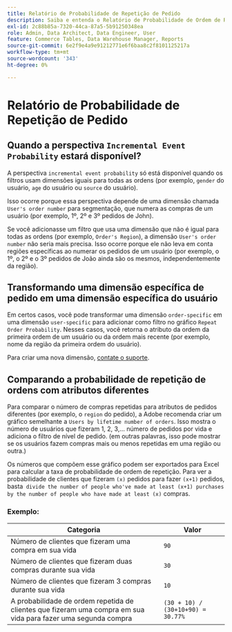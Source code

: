 ```yaml
---
title: Relatório de Probabilidade de Repetição de Pedido
description: Saiba e entenda o Relatório de Probabilidade de Ordem de Repetição.
exl-id: 2c88b85a-7320-44ca-87a5-5b91250348ea
role: Admin, Data Architect, Data Engineer, User
feature: Commerce Tables, Data Warehouse Manager, Reports
source-git-commit: 6e2f9e4a9e91212771e6f6baa8c2f8101125217a
workflow-type: tm+mt
source-wordcount: '343'
ht-degree: 0%

---
```


# Relatório de Probabilidade de Repetição de Pedido

## Quando a perspectiva `Incremental Event Probability` estará disponível?

A perspectiva `incremental event probability` só está disponível quando os filtros usam dimensões iguais para todas as ordens (por exemplo, `gender` do usuário, `age` do usuário ou `source` do usuário).

Isso ocorre porque essa perspectiva depende de uma dimensão chamada `User's order number` para segmentação, que numera as compras de um usuário (por exemplo, 1º, 2º e 3º pedidos de John).

Se você adicionasse um filtro que usa uma dimensão que não é igual para todas as ordens (por exemplo, `Order's Region`), a dimensão `User's order number` não seria mais precisa. Isso ocorre porque ele não leva em conta regiões específicas ao numerar os pedidos de um usuário (por exemplo, o 1º, o 2º e o 3º pedidos de João ainda são os mesmos, independentemente da região).

## Transformando uma dimensão específica de pedido em uma dimensão específica do usuário

Em certos casos, você pode transformar uma dimensão `order-specific` em uma dimensão `user-specific` para adicionar como filtro no gráfico `Repeat Order Probability`. Nesses casos, você retorna o atributo da ordem da primeira ordem de um usuário ou da ordem mais recente (por exemplo, nome da região da primeira ordem do usuário).

Para criar uma nova dimensão, [contate o suporte](https://experienceleague.adobe.com/docs/commerce-knowledge-base/kb/troubleshooting/miscellaneous/mbi-service-policies.html).

## Comparando a probabilidade de repetição de ordens com atributos diferentes

Para comparar o número de compras repetidas para atributos de pedidos diferentes (por exemplo, o `region` do pedido), a Adobe recomenda criar um gráfico semelhante a `Users by lifetime number of orders`. Isso mostra o número de usuários que fizeram 1, 2, 3,... número de pedidos por vida e adiciona o filtro de nível de pedido. (em outras palavras, isso pode mostrar se os usuários fazem compras mais ou menos repetidas em uma região ou outra.)

Os números que compõem esse gráfico podem ser exportados para Excel para calcular a taxa de probabilidade de ordem de repetição. Para ver a probabilidade de clientes que fizeram `(x)` pedidos para fazer `(x+1)` pedidos, basta` divide the number of people who've made at least (x+1) purchases by the number of people who have made at least (x)` compras.

### Exemplo:

| Categoria | Valor |
|---|---|
| Número de clientes que fizeram uma compra em sua vida | `90` |
| Número de clientes que fizeram duas compras durante sua vida | `30` |
| Número de clientes que fizeram 3 compras durante sua vida | `10` |
| A probabilidade de ordem repetida de clientes que fizeram uma compra em sua vida para fazer uma segunda compra | `(30 + 10) / (30+10+90) = 30.77%` |
